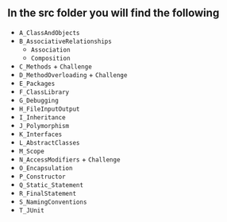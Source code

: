 
## In the src folder you will find the following

- `A_ClassAndObjects`
- `B_AssociativeRelationships`
  - `Association`
  - `Composition`
- `C_Methods` + `Challenge`
- `D_MethodOverloading` + `Challenge`
- `E_Packages`
- `F_ClassLibrary`
- `G_Debugging`
- `H_FileInputOutput`
- `I_Inheritance`
- `J_Polymorphism`
- `K_Interfaces`
- `L_AbstractClasses`
- `M_Scope`
- `N_AccessModifiers` + `Challenge`    
- `O_Encapsulation`
- `P_Constructor`
- `Q_Static_Statement`
- `R_FinalStatement`
- `S_NamingConventions`
- `T_JUnit`